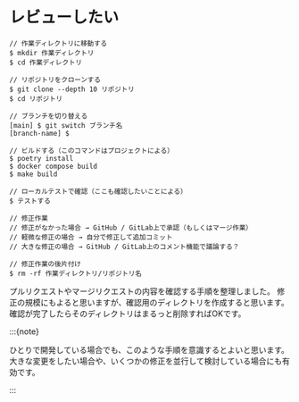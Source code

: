 # レビューしたい

```console
// 作業ディレクトリに移動する
$ mkdir 作業ディレクトリ
$ cd 作業ディレクトリ

// リポジトリをクローンする
$ git clone --depth 10 リポジトリ
$ cd リポジトリ

// ブランチを切り替える
[main] $ git switch ブランチ名
[branch-name] $

// ビルドする（このコマンドはプロジェクトによる）
$ poetry install
$ docker compose build
$ make build

// ローカルテストで確認（ここも確認したいことによる）
$ テストする

// 修正作業
// 修正がなかった場合 → GitHub / GitLab上で承認（もしくはマージ作業）
// 軽微な修正の場合 → 自分で修正して追加コミット
// 大きな修正の場合 → GitHub / GitLab上のコメント機能で議論する？

// 修正作業の後片付け
$ rm -rf 作業ディレクトリ/リポジトリ名
```

プルリクエストやマージリクエストの内容を確認する手順を整理しました。
修正の規模にもよると思いますが、確認用のディレクトリを作成すると思います。
確認が完了したらそのディレクトリはまるっと削除すればOKです。

:::{note}

ひとりで開発している場合でも、このような手順を意識するとよいと思います。
大きな変更をしたい場合や、いくつかの修正を並行して検討している場合にも有効です。

:::
